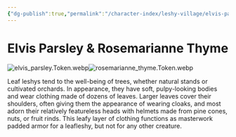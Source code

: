 ```yaml
---
{"dg-publish":true,"permalink":"/character-index/leshy-village/elvis-parsley-and-rosemarianne-thyme/","title":"Elvis Parsley & Rosemarianne Thyme","tags":["JournalEntryPage","Leshy","NPC"],"created":"2025-05-30T19:47:50.000-05:00"}
---
```


# Elvis Parsley & Rosemarianne Thyme
![elvis_parsley.Token.webp](/img/user/Assets/Voidbound%20token%20images/elvis_parsley.Token.webp)![rosemarianne_thyme.Token.webp](/img/user/Assets/Voidbound%20token%20images/rosemarianne_thyme.Token.webp)

Leaf leshys tend to the well-being of trees, whether natural stands or cultivated orchards. In appearance, they have soft, pulpy-looking bodies and wear clothing made of dozens of leaves. Larger leaves cover their shoulders, often giving them the appearance of wearing cloaks, and most adorn their relatively featureless heads with helmets made from pine cones, nuts, or fruit rinds. This leafy layer of clothing functions as masterwork padded armor for a leafleshy, but not for any other creature.